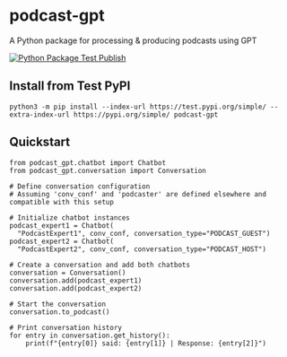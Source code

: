 # podcast-gpt

A Python package for processing &amp; producing podcasts using GPT

[![Python Package Test Publish](https://github.com/supermomo668/podcast-gpt/actions/workflows/python-publish.yml/badge.svg?branch=master)](https://github.com/supermomo668/podcast-gpt/actions/workflows/TestPyPi.yml)


## Install from Test PyPI

```
python3 -m pip install --index-url https://test.pypi.org/simple/ --extra-index-url https://pypi.org/simple/ podcast-gpt
```
## Quickstart

```
from podcast_gpt.chatbot import Chatbot
from podcast_gpt.conversation import Conversation

# Define conversation configuration
# Assuming 'conv_conf' and 'podcaster' are defined elsewhere and compatible with this setup

# Initialize chatbot instances
podcast_expert1 = Chatbot(
  "PodcastExpert1", conv_conf, conversation_type="PODCAST_GUEST")
podcast_expert2 = Chatbot(
  "PodcastExpert2", conv_conf, conversation_type="PODCAST_HOST")

# Create a conversation and add both chatbots
conversation = Conversation()
conversation.add(podcast_expert1)
conversation.add(podcast_expert2)

# Start the conversation
conversation.to_podcast()

# Print conversation history
for entry in conversation.get_history():
    print(f"{entry[0]} said: {entry[1]} | Response: {entry[2]}")

```